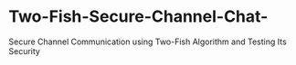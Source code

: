 # Two-Fish-Secure-Channel-Chat-
Secure Channel Communication using Two-Fish Algorithm and Testing Its Security
